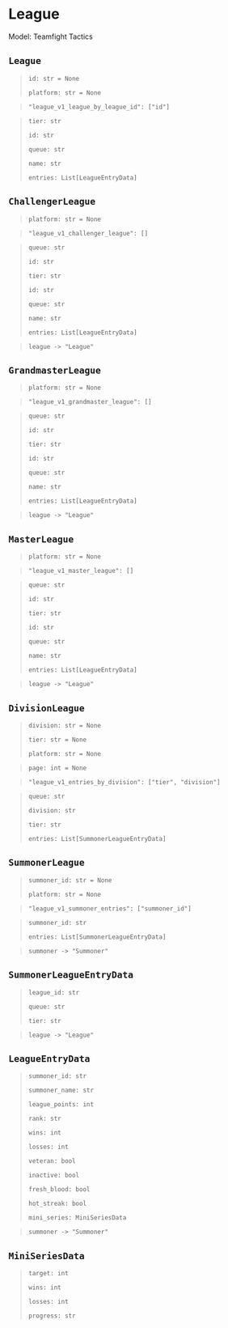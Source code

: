 # League
Model: Teamfight Tactics

## `League` <Badge text="Pyot Core" vertical="middle"/>
>`id: str = None` <Badge text="param" type="warning" vertical="middle"/>
>
>`platform: str = None` <Badge text="param" type="warning" vertical="middle"/>

>`"league_v1_league_by_league_id": ["id"]` <Badge text="endpoint" type="error" vertical="middle"/>

>`tier: str`
>
>`id: str`
>
>`queue: str`
>
>`name: str`
>
>`entries: List[LeagueEntryData]`

## `ChallengerLeague` <Badge text="Pyot Core" vertical="middle"/>
>`platform: str = None` <Badge text="param" type="warning" vertical="middle"/>

>`"league_v1_challenger_league": []` <Badge text="endpoint" type="error" vertical="middle"/>

>`queue: str`
>
>`id: str`
>
>`tier: str`
>
>`id: str`
>
>`queue: str`
>
>`name: str`
>
>`entries: List[LeagueEntryData]`

>`league -> "League"` <Badge text="bridge" type="error" vertical="middle"/>

## `GrandmasterLeague` <Badge text="Pyot Core" vertical="middle"/>
>`platform: str = None` <Badge text="param" type="warning" vertical="middle"/>

>`"league_v1_grandmaster_league": []` <Badge text="endpoint" type="error" vertical="middle"/>

>`queue: str`
>
>`id: str`
>
>`tier: str`
>
>`id: str`
>
>`queue: str`
>
>`name: str`
>
>`entries: List[LeagueEntryData]`

>`league -> "League"` <Badge text="bridge" type="error" vertical="middle"/>

## `MasterLeague` <Badge text="Pyot Core" vertical="middle"/>
>`platform: str = None` <Badge text="param" type="warning" vertical="middle"/>

>`"league_v1_master_league": []` <Badge text="endpoint" type="error" vertical="middle"/>

>`queue: str`
>
>`id: str`
>
>`tier: str`
>
>`id: str`
>
>`queue: str`
>
>`name: str`
>
>`entries: List[LeagueEntryData]`

>`league -> "League"` <Badge text="bridge" type="error" vertical="middle"/>

## `DivisionLeague` <Badge text="Pyot Core" vertical="middle"/> <Badge text="Iterable" type="warning" vertical="middle"/>
>`division: str = None` <Badge text="param" type="warning" vertical="middle"/>
>
>`tier: str = None` <Badge text="param" type="warning" vertical="middle"/>
>
>`platform: str = None` <Badge text="param" type="warning" vertical="middle"/>

>`page: int = None` <Badge text="query" type="error" vertical="middle"/>

>`"league_v1_entries_by_division": ["tier", "division"]` <Badge text="endpoint" type="error" vertical="middle"/>

>`queue: str`
>
>`division: str`
>
>`tier: str`
>
>`entries: List[SummonerLeagueEntryData]` <Badge text="Iterator" type="warning" vertical="middle"/>


## `SummonerLeague` <Badge text="Pyot Core" vertical="middle"/> <Badge text="Iterable" type="warning" vertical="middle"/>
>`summoner_id: str = None` <Badge text="param" type="warning" vertical="middle"/>
>
>`platform: str = None` <Badge text="param" type="warning" vertical="middle"/>

>`"league_v1_summoner_entries": ["summoner_id"]` <Badge text="endpoint" type="error" vertical="middle"/>

>`summoner_id: str`
>
>`entries: List[SummonerLeagueEntryData]` <Badge text="Iterator" type="warning" vertical="middle"/>

>`summoner -> "Summoner"` <Badge text="bridge" type="error" vertical="middle"/>

## `SummonerLeagueEntryData` <Badge text="Pyot Static" vertical="middle"/>
>`league_id: str`
>
>`queue: str`
>
>`tier: str`

>`league -> "League"` <Badge text="bridge" type="error" vertical="middle"/>

## `LeagueEntryData` <Badge text="Pyot Static" vertical="middle"/>
>`summoner_id: str`
>
>`summoner_name: str`
>
>`league_points: int`
>
>`rank: str`
>
>`wins: int`
>
>`losses: int`
>
>`veteran: bool`
>
>`inactive: bool`
>
>`fresh_blood: bool`
>
>`hot_streak: bool`
>
>`mini_series: MiniSeriesData`

>`summoner -> "Summoner"` <Badge text="bridge" type="error" vertical="middle"/>

## `MiniSeriesData` <Badge text="Pyot Static" vertical="middle"/>
>`target: int`
>
>`wins: int`
>
>`losses: int`
>
>`progress: str`
